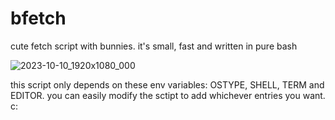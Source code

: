 # bfetch
cute fetch script with bunnies. it's small, fast and written in pure bash

![2023-10-10_1920x1080_000](https://github.com/ccolon48/bfetch/assets/135825801/863a3da0-d2a5-4050-a210-ab35475c5c0f)

this script only depends on these env variables: OSTYPE, SHELL, TERM and EDITOR.
you can easily modify the sctipt to add whichever entries you want. c:
